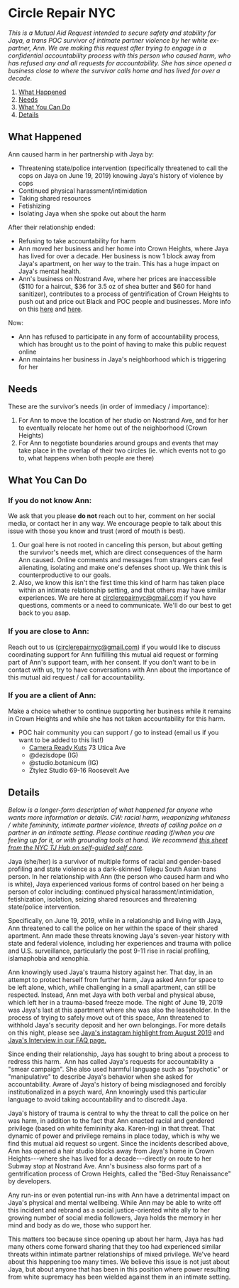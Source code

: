 # Circle Repair NYC
*This is a Mutual Aid Request intended to secure safety and stability for Jaya, a trans POC survivor of intimate partner violence by her white ex-partner, Ann. We are making this request after trying to engage in a confidential accountability process with this person who caused harm, who has refused any and all requests for accountability. She has since opened a business close to where the survivor calls home and has lived for over a decade.*

1. [What Happened](#what-happened)
2. [Needs](#needs)
3. [What You Can Do](#what-to-do)
4. [Details](#details)

## What Happened <a name="what-happened"></a>
Ann caused harm in her partnership with Jaya by:
  -   Threatening state/police intervention (specifically threatened to call the cops on Jaya on June 19, 2019) knowing Jaya's history of violence by cops
  -   Continued physical harassment/intimidation
  -   Taking shared resources
  -   Fetishizing
  -   Isolating Jaya when she spoke out about the harm

After their relationship ended:
  -   Refusing to take accountability for harm
  -   Ann moved her business and her home into Crown Heights, where Jaya has lived for over a decade. Her business is now 1 block away from Jaya's apartment, on her way to the train. This has a huge impact on Jaya's mental health.
  -   Ann's business on Nostrand Ave, where her prices are inaccessible ($110 for a haircut, $36 for 3.5 oz of shea butter and $60 for hand sanitizer), contributes to a process of gentrification of Crown Heights to push out and price out Black and POC people and businesses. More info on this [here](https://thebridgebk.com/nostrand-avenue-why-its-new-gentrification-flash-point/) and [here](https://www.youtube.com/watch?v=klqHzXQVWKs).

Now:
  -   Ann has refused to participate in any form of accountability process, which has brought us to the point of having to make this public request online
  -   Ann maintains her business in Jaya's neighborhood which is triggering for her

## Needs <a name="needs"></a>
These are the survivor’s needs (in order of immediacy / importance):
1. For Ann to move the location of her studio on Nostrand Ave, and for her to eventually relocate her home out of the neighborhood (Crown Heights)
2. For Ann to negotiate boundaries around groups and events that may take place in the overlap of their two circles (ie. which events not to go to, what happens when both people are there)

## What You Can Do <a name="what-to-do"></a>
### If you do not know Ann:
We ask that you please **do not** reach out to her, comment on her social media, or contact her in any way. We encourage people to talk about this issue with those you know and trust (word of mouth is best).
1.  Our goal here is not rooted in canceling this person, but about getting the survivor's needs met, which are direct consequences of the harm Ann caused. Online comments and messages from strangers can feel alienating, isolating and make one's defenses shoot up. We think this is counterproductive to our goals.
2.  Also, we know this isn't the first time this kind of harm has taken place within an intimate relationship setting, and that others may have similar experiences. We are here at <circlerepairnyc@gmail.com> if you have questions, comments or a need to communicate. We'll do our best to get back to you asap.

### If you are close to Ann:
Reach out to us (<circlerepairnyc@gmail.com>) if you would like to discuss coordinating support for Ann fulfilling this mutual aid request or forming part of Ann's support team, with her consent. If you don't want to be in contact with us, try to have conversations with Ann about the importance of this mutual aid request / call for accountability.

### If you are a client of Ann:
Make a choice whether to continue supporting her business while it remains in Crown Heights and while she has not taken accountability for this harm.
-  POC hair community you can support / go to instead (email us if you want to be added to this list!)
    -   [Camera Ready Kuts](https://www.camerareadykutz.com/) 73 Utica Ave
    -   @dezisdope (IG)
    -   @studio.botanicum (IG)
    -   Ztylez Studio 69-16 Roosevelt Ave

## Details <a name="details"></a>
_Below is a longer-form description of what happened for anyone who wants more information or details. CW: racial harm, weaponizing whiteness / white femininity, intimate partner violence, threats of calling police on a partner in an intimate setting. Please continue reading if/when you are feeling up for it, or with grounding tools at hand. We recommend [this sheet from the NYC TJ Hub on self-guided self care](https://docs.google.com/document/d/123TviiR-DcRdH_dpfYVpOVrdy_plVgPzztCJ8ALOh40/edit)._

Jaya (she/her) is a survivor of multiple forms of racial and gender-based profiling and state violence as a dark-skinned Telegu South Asian trans person. In her relationship with Ann (the person who caused harm and who is white), Jaya experienced various forms of control based on her being a person of color including: continued physical harassment/intimidation, fetishization, isolation, seizing shared resources and threatening state/police intervention.

Specifically, on June 19, 2019, while in a relationship and living with Jaya, Ann threatened to call the police on her within the space of their shared apartment. Ann made these threats knowing Jaya's seven-year history with state and federal violence, including her experiences and trauma with police and U.S. surveillance, particularly the post 9-11 rise in racial profiling, islamaphobia and xenophia.

Ann knowingly used Jaya's trauma history against her. That day, in an attempt to protect herself from further harm, Jaya asked Ann for space to be left alone, which, while challenging in a small apartment, can still be respected. Instead, Ann met Jaya with both verbal and physical abuse, which left her in a trauma-based freeze mode. The night of June 19, 2019 was Jaya's last at this apartment where she was also the leaseholder. In the process of trying to safely move out of this space, Ann threatened to withhold Jaya's security deposit and her own belongings. For more details on this night, please see [Jaya's instagram highlight from August 2019](https://www.instagram.com/stories/highlights/18060947569087735/) and [Jaya's Interview in our FAQ page.](./faq)

Since ending their relationship, Jaya has sought to bring about a process to redress this harm.  Ann has called Jaya's requests for accountability a "smear campaign". She also used harmful language such as "psychotic" or "manipulative" to describe Jaya's behavior when she asked for accountability. Aware of Jaya's history of being misdiagnosed and forcibly institutionalized in a psych ward, Ann knowingly used this particular language to avoid taking accountability and to discredit Jaya.

Jaya's history of trauma is central to why the threat to call the police on her was harm, in addition to the fact that Ann enacted racial and gendered privilege (based on white femininity aka. Karen-ing) in that threat. That dynamic of power and privilege remains in place today, which is why we find this mutual aid request so urgent. Since the incidents described above, Ann has opened a hair studio blocks away from Jaya's home in Crown Heights---where she has lived for a decade---directly on route to her Subway stop at Nostrand Ave. Ann's business also forms part of a gentrification process of Crown Heights, called the "Bed-Stuy Renaissance" by developers.

Any run-ins or even potential run-ins with Ann have a detrimental impact on Jaya's physical and mental wellbeing. While Ann may be able to write off this incident and rebrand as a social justice-oriented white ally to her growing number of social media followers, Jaya holds the memory in her mind and body as do we, those who support her.

This matters too because since opening up about her harm, Jaya has had many others come forward sharing that they too had experienced similar threats within intimate partner relationships of mixed privilege. We've heard about this happening too many times. We believe this issue is not just about Jaya, but about anyone that has been in this position where power resulting from white supremacy has been wielded against them in an intimate setting.
